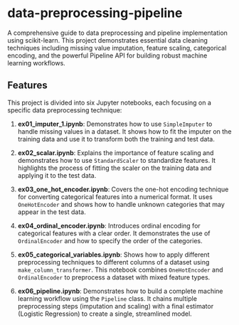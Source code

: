 # data-preprocessing-pipeline
A comprehensive guide to data preprocessing and pipeline implementation using scikit-learn. This project demonstrates essential data cleaning techniques including missing value imputation, feature scaling, categorical encoding, and the powerful Pipeline API for building robust machine learning workflows.

## Features

This project is divided into six Jupyter notebooks, each focusing on a specific data preprocessing technique:

1.  **ex01_imputer_1.ipynb**: Demonstrates how to use `SimpleImputer` to handle missing values in a dataset. It shows how to fit the imputer on the training data and use it to transform both the training and test data.

2.  **ex02_scalar.ipynb**: Explains the importance of feature scaling and demonstrates how to use `StandardScaler` to standardize features. It highlights the process of fitting the scaler on the training data and applying it to the test data.

3.  **ex03_one_hot_encoder.ipynb**: Covers the one-hot encoding technique for converting categorical features into a numerical format. It uses `OneHotEncoder` and shows how to handle unknown categories that may appear in the test data.

4.  **ex04_ordinal_encoder.ipynb**: Introduces ordinal encoding for categorical features with a clear order. It demonstrates the use of `OrdinalEncoder` and how to specify the order of the categories.

5.  **ex05_categorical_variables.ipynb**: Shows how to apply different preprocessing techniques to different columns of a dataset using `make_column_transformer`. This notebook combines `OneHotEncoder` and `OrdinalEncoder` to preprocess a dataset with mixed feature types.

6.  **ex06_pipeline.ipynb**: Demonstrates how to build a complete machine learning workflow using the `Pipeline` class. It chains multiple preprocessing steps (imputation and scaling) with a final estimator (Logistic Regression) to create a single, streamlined model.